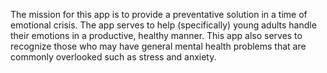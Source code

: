 The mission for this app is to provide a preventative solution in a time of emotional crisis. The app serves to help (specifically) young adults handle their emotions in a productive, healthy manner. This app also serves to recognize those who may have general mental health problems that are commonly overlooked such as stress and anxiety. 
